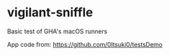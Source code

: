 # vigilant-sniffle
Basic test of GHA's macOS runners

App code from: https://github.com/0Itsuki0/testsDemo
